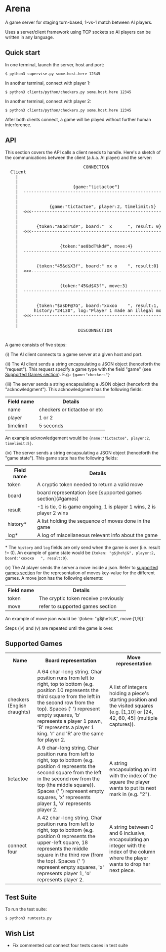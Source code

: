 # Arena

A game server for staging turn-based, 1-vs-1 match between AI players.

Uses a server/client framework using TCP sockets so AI players can be written in any language.

## Quick start

In one terminal, launch the server, host and port:

`$ python3 supervise.py some.host.here 12345`

In another terminal, connect with player 1:

`$ python3 clients/python/checkers.py some.host.here 12345`

In another terminal, connect with player 2:

`$ python3 clients/python/checkers.py some.host.here 12345`

After both clients connect, a game will be played without further human interference.


## API

This section covers the API calls a client needs to handle. Here's a sketch of the communications
between the client (a.k.a. AI player) and the server:

<pre>
                              CONNECTION
  Client                                                       Server
    |                                                             |
    |                                                             |
    |                     {game:"tictactoe"}                      |
    |  ------------------------------------------------------&gt;&gt;&gt;  |
    |                                                             |
    |                                                             |
    |            {game:"tictactoe", player:2, timelimit:5}        |
    |  &lt;&lt;&lt;------------------------------------------------------  |
    |                                                             |
    |                                                             |
    |       {token:"a8bdT%d#", board:"  x      ", result: 0}      |
    |  &lt;&lt;&lt;------------------------------------------------------  |
    |                                                             |
    |                                                             |
    |                {token:"ae8bdT%kd#", move:4}                 |
    |  ------------------------------------------------------&gt;&gt;&gt;  |
    |                                                             |
    |                                                             |
    |       {token:"45&d$X3f", board:" xx o    ", result:0}       |
    |  &lt;&lt;&lt;------------------------------------------------------  |
    |                                                             |
    |                                                             |
    |                {token:"45&d$X3f", move:3}                   |
    |  ------------------------------------------------------&gt;&gt;&gt;  |
    |                                                             |
    |                                                             |
    |       {token:"$asDF@7G", board:"xxxoo    ", result:1,       |
    |      history:"24130", log:"Player 1 made an illegal move."} |
    |  &lt;&lt;&lt;------------------------------------------------------  |
    |                                                             |
    |                                                             |
                            DISCONNECTION

</pre>

A game consists of five steps:

(i) The AI client connects to a game server at a given host and port.

(ii) The AI client sends a string encapsulating a JSON object (henceforth the "request"). This request specify a game type with the field "game" (see [Supported Games section](#games)). E.g.: `{game:"checkers"}`

(iii) The server sends a string encapsulating a JSON object (henceforth the "acknowledgment"). This acknowledgment has the following fields:

<table>
  <tr>
    <th>Field name</th><th>Details</th>
  </tr>
  <tr>
    <td>name</td><td>checkers or tictactoe or etc</td>
  </tr>
  <tr>
    <td>player</td><td>1 or 2</td>
  </tr>
  <tr>
    <td>timelimit</td><td>5 seconds</td>
  </tr>
</table>

An example acknowledgement would be `{name:"tictactoe", player:2, timelimit:5}`.

(iv) The server sends a string encapsulating a JSON object (henceforth the "game state"). This game state has the following fields:
<table>
  <tr>
    <th>Field name</th><th>Details</th>
  </tr>
  <tr>
    <td>token</td><td>A cryptic token needed to return a valid move</td>
  </tr>
  <tr>
    <td>board</td><td>board representation (see [supported games section](#games)</td>
  </tr>
  <tr>
    <td>result</td><td>-1 is tie, 0 is game ongoing, 1 is player 1 wins, 2 is player 2 wins</td>
  </tr>
  <tr>
    <td>history*</td><td>A list holding the sequence of moves done in the game</td>
  </tr>
  <tr>
    <td>log*</td><td>A log of miscellaneous relevant info about the game</td>
  </tr>
</table>

\* The `history` and `log` fields are only send when the game is over (i.e. result != 0). An example of game state would be `{token: "g$jhe%j&", player:2, board:"xoxoxo   ", result:0}`.

(v) The AI player sends the server a move inside a json. Refer to [supported games section](#games) for the representation of moves key-value for the different games. A move json has the following elements:
<table>
  <tr>
    <th>Field name</th><th>Details</th>
  </tr>
  <tr>
    <td>token</td><td>The cryptic token receive previously</td>
  </tr>
  <tr>
    <td>move</td><td>refer to supported games section</td>
  </tr>
</table>
An example of move json would be `{token: "g$jhe%j&", move:[1,9]}`

Steps (iv) and (v) are repeated until the game is over.

## Supported Games <a id=games></a>

<table>
  <tr>
    <th>Name</th><th>Board representation</th><th>Move representation</th>
  </tr>
  <tr>
    <td>checkers (English draughts)</td>
    <td>A 64 char-long string. Char position runs from left to right, top to bottom (e.g. position 10 represents the third square from the left in the second row from the top). Spaces (' ') represent empty squares, 'b' represents a player 1 pawn, 'B' represents a player 1 king. 'r' and 'R' are the same for player 2.</td>
    <td>A list of integers holding a piece's starting position and the visited squares (e.g. [1,10] or [24, 42, 60, 45] (multiple captures)).</td>
  </tr>
  <tr>
    <td>tictactoe</td>
    <td>A 9 char-long string. Char position runs from left to right, top to bottom (e.g. position 4 represents the second square from the left in the second row from the top (the middle square)). Spaces (' ') represent empty squares, 'x' represents player 1, 'o' represents player 2.</td>
    <td>A string encapsulating an int with the index of the square the player wants to put its next mark in (e.g. "2").</td>
  </tr>
  <tr>
    <td>connect four</td>
    <td>A 42 char-long string. Char position runs from left to right, top to bottom (e.g. position 0 represents the upper-left square, 18 represents the middle square in the third row (from the top). Spaces (' ') represent empty squares, 'x' represents player 1, 'o' represents player 2.</td>
    <td>A string between 0 and 6 inclusive, encapsulating an integer with the index of the column where the player wants to drop her next piece.</td>
  </tr>
</table>

## Test Suite

To run the test suite:

`$ python3 runtests.py `

## Wish List
* Fix commented out connect four tests cases in test suite

